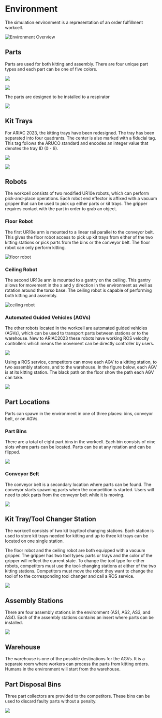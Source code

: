 # Environment

The simulation environment is a representation of an order fulfillment workcell.

![Environment Overview](../images/environment_overview.png)

## Parts

Parts are used for both kitting and assembly. There are four unique part types and each part can be one of five colors.

![](../images/part_types.png)

![](../images/part_colors.png)

The parts are designed to be installed to a respirator

![](../images/respirator.png)

## Kit Trays

For ARIAC 2023, the kitting trays have been redesigned. The tray has been separated into four quadrants. The center is also marked with a fiducial tag. This tag follows the ARUCO standard and encodes an integer value that denotes the tray ID (0 - 9).

![](../images/kit_tray.png)

![](../images/marker_ids.png)

## Robots

The workcell consists of two modified UR10e robots, which can perform pick-and-place operations. Each robot end effector is affixed with a vacuum gripper that can be used to pick up either parts or kit trays. The gripper requires contact with the part in order to grab an object.

### Floor Robot

The first UR10e arm is mounted to a linear rail parallel to the conveyor belt. This gives the floor robot access to pick up kit trays from either of the two kitting stations or pick parts from the bins or the conveyor belt. The floor robot can only perform kitting.

![floor robot](../images/FloorRobot.png)

### Ceiling Robot

The second UR10e arm is mounted to a gantry on the ceiling. This gantry allows for movement in the x and y direction in the environment as well as rotation around the torso base. The ceiling robot is capable of performing both kitting and assembly.

![ceiling robot](../images/CeilingRobot.jpeg)


### Automated Guided Vehicles (AGVs)

The other robots located in the workcell are automated guided vehicles (AGVs), which can be used to transport parts between stations or to the warehouse. New to ARIAC2023 these robots have working ROS velocity controllers which means the movement can be directly controller by users. 

![](../images/AGV.png)

Using a ROS service, competitors can move each AGV to a kitting station, to two assembly stations, and to the warehouse. In the figure below, each AGV is at its kitting station. The black path on the floor show the path each AGV can take. 

![](../images/AGVStation.png)

## Part Locations

Parts can spawn in the environment in one of three places: bins, conveyor belt, or on AGVs.

### Part Bins

There are a total of eight part bins in the workcell. Each bin consists of nine slots where parts can be located. Parts can be at any rotation and can be flipped.

![](../images/BinSlots.jpeg)

### Conveyor Belt

The conveyor belt is a secondary location where parts can be found. The conveyor starts spawning parts when the competition is started. Users will need to pick parts from the conveyor belt while it is moving. 

![](../images/ConveyorSequential.png)

## Kit Tray/Tool Changer Station

The workcell consists of two kit tray/tool changing stations. Each station is used to store kit trays needed for kitting and up to three kit trays can be located on one single station.

The floor robot and the ceiling robot are both equipped with a vacuum gripper. The gripper has two tool types: parts or trays and the color of the gripper will reflect the current state. To change the tool type for either robots, competitors must use the tool-changing stations at either of the two kitting stations. Competitors must move the robot they want to change the tool of to the corresponding tool changer and call a ROS service.

![](../images/Table.png)

## Assembly Stations

There are four assembly stations in the environment (AS1, AS2, AS3, and AS4). Each of the assembly stations contains an insert where parts can be installed. 

![](../images/assemnbly_station.png)

## Warehouse

The warehouse is one of the possible destinations for the AGVs. It is a separate room where workers can process the parts from kitting orders. Humans in the environment will start from the warehouse. 

## Part Disposal Bins

Three part collectors are provided to the competitors. These bins can be used to discard faulty parts without a penalty.

![](../images/DisposableBin.png)





